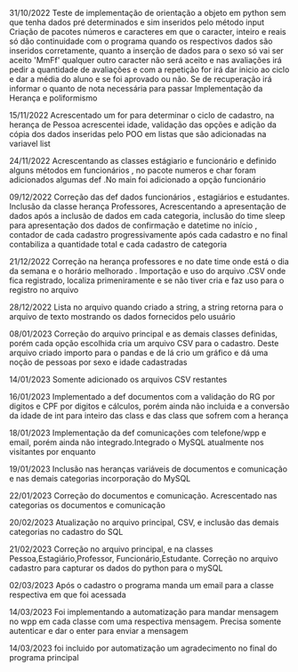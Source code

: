 31/10/2022
Teste de implementação de orientação a objeto em python sem que tenha dados pré determinados e sim inseridos pelo método input 
Criação de pacotes números e caracteres em que o caracter, inteiro e reais só dão continuidade com o programa quando os respectivos dados são inseridos corretamente, 
quanto a inserção de dados para o sexo só vai ser aceito 'MmFf' qualquer outro caracter não será aceito e nas avaliações irá pedir a quantidade de avaliações e com a repetição for 
irá dar inicio ao ciclo e dar a média do aluno e se foi aprovado ou não. Se de recuperação irá informar o quanto de nota necessária para passar 
Implementação da Herança e poliformismo 

15/11/2022
Acrescentado um for para determinar o ciclo de cadastro, na herança de Pessoa acrescentei idade, validação das opções e adição da cópia dos dados inseridas pelo POO
em listas que são adicionadas na variavel list

24/11/2022
Acrescentando as classes estágiario e funcionário e definido alguns métodos em funcionários , no pacote numeros e char foram adicionados algumas def 
.No main foi adicionado a opção funcionário 

09/12/2022
Correção das def dados funcionários , estagiários e estudantes. Inclusão da classe herança Professores, Acrescentando a apresentação de dados após a inclusão de dados 
em cada categoria, inclusão do time sleep para apresentação dos dados de confirmação e datetime no início , contador de cada cadastro progressivamente após cada cadastro 
e no final contabiliza a quantidade total e cada cadastro de categoria 

21/12/2022
Correção na herança professores e no date time onde está o dia da semana e o horário melhorado .
Importação e uso do arquivo .CSV onde fica registrado, localiza primeniramente e se não tiver cria e faz uso para o registro no arquivo 

28/12/2022
Lista no arquivo quando criado a string, a string retorna para o arquivo de texto mostrando os dados fornecidos pelo usuário 

08/01/2023
Correção do arquivo principal e as demais classes definidas, porém cada opção escolhida cria um arquivo CSV para o cadastro. Deste arquivo criado importo para o pandas e de lá crio um gráfico e dá uma noção de pessoas por sexo e idade cadastradas

14/01/2023
Somente adicionado os arquivos CSV restantes 

16/01/2023
Implementado a def documentos com a validação do RG por digitos e CPF por digitos e cálculos, porém ainda não incluida e a conversão da idade de int para inteiro 
das class e das class que sofrem com a herança

18/01/2023
Implementação da def comunicações com telefone/wpp e email, porém ainda não integrado.Integrado o MySQL atualmente nos visitantes por enquanto 

19/01/2023
Inclusão nas heranças variáveis de documentos e comunicação e nas demais categorias incorporação do MySQL 

22/01/2023
Correção do documentos e comunicação. Acrescentado nas categorias os documentos e comunicação

20/02/2023
Atualização no arquivo principal, CSV, e  inclusão das demais categorias no cadastro do SQL

21/02/2023
Correção no arquivo principal, e na classes Pessoa,Estagiário,Professor, Funcionário,Estudante.
Correção no arquivo cadastro para capturar os dados do python para o mySQL

02/03/2023
Após o cadastro o programa manda um email para a classe respectiva em que foi acessada

14/03/2023
Foi implementando a automatização para mandar mensagem no wpp em cada classe com uma respectiva mensagem. Precisa somente autenticar e dar o enter para enviar a mensagem 

14/03/2023
foi incluido por automatização um agradecimento no final do programa principal 
